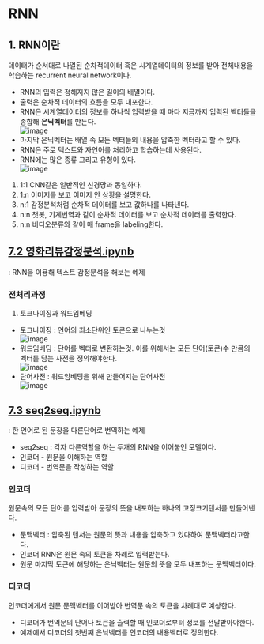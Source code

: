# RNN
## 1. RNN이란
데이터가 순서대로 나열된 순차적데이터 혹은 시계열데이터의 정보를 받아 전체내용을 학습하는 recurrent neural network이다.
- RNN의 입력은 정해지지 않은 길이의 배열이다.
- 출력은 순차적 데이터의 흐름을 모두 내포한다. 
- RNN은 시계열데이터의 정보를 하나씩 입력받을 때 마다 지금까지 입력된 벡터들을 종합해 **은닉벡터**를 만든다.\
![image](https://user-images.githubusercontent.com/70633080/105817193-9f0eaf80-5ff8-11eb-9f24-3f2989912041.png)
- 마지막 은닉벡터는 배열 속 모든 벡터들의 내용을 압축한 벡터라고 할 수 있다.
- RNN은 주로 텍스트와 자연어를 처리하고 학습하는데 사용된다.
- RNN에는 많은 종류 그리고 유형이 있다.\
![image](https://user-images.githubusercontent.com/70633080/105817405-e72dd200-5ff8-11eb-8fe5-cf72f33f4969.png)
1. 1:1 CNN같은 일반적인 신경망과 동일하다.
2. 1:n 이미지를 보고 이미지 안 상황을 설명한다.
3. n:1 감정분석처럼 순차적 데이터를 보고 값하나를 나타낸다.
4. n:n 챗봇, 기계번역과 같이 순차적 데이터를 보고 순차적 데이터를 출력한다.
5. n:n 비디오분류와 같이 매 frame을 labeling한다.
## [7.2 영화리뷰감정분석.ipynb](https://github.com/sugyeong-yu/Pytorch/blob/main/CH7.%20RNN/7.2%20%EC%98%81%ED%99%94%EB%A6%AC%EB%B7%B0%EA%B0%90%EC%A0%95%EB%B6%84%EC%84%9D.ipynb)
: RNN을 이용해 텍스트 감정분석을 해보는 예제
### 전처리과정
1. 토크나이징과 워드임베딩
- 토크나이징 : 언어의 최소단위인 토큰으로 나누는것 \
![image](https://user-images.githubusercontent.com/70633080/105818736-9e771880-5ffa-11eb-9bc4-044ea775e855.png)
- 워드임베딩 : 단어를 벡터로 변환하는것. 이를 위해서는 모든 단어(토큰)수 만큼의 벡터를 담는 사전을 정의해야한다.\
![image](https://user-images.githubusercontent.com/70633080/105818950-da11e280-5ffa-11eb-9036-0ecb328cc421.png)
- 단어사전 : 워드임베딩을 위해 만들어지는 단어사전\
![image](https://user-images.githubusercontent.com/70633080/105818448-4c35f780-5ffa-11eb-95e1-f082efc683d5.png)
## [7.3 seq2seq.ipynb](https://github.com/sugyeong-yu/Pytorch/blob/main/CH7.%20RNN/7.3%20seq2seq.ipynb)
: 한 언어로 된 문장을 다른단어로 번역하는 예제
- seq2seq : 각자 다른역할을 하는 두개의 RNN을 이어붙인 모델이다.
- 인코더 - 원문을 이해하는 역할
- 디코더 - 번역문을 작성하는 역할
### 인코더
원문속의 모든 단어를 입력받아 문장의 뜻을 내포하는 하나의 고정크기텐서를 만들어낸다.
- 문맥벡터 : 압축된 텐서는 원문의 뜻과 내용을 압축하고 있다하여 문맥벡터라고한다.
- 인코더 RNN은 원문 속의 토큰을 차례로 입력받는다.
- 원문 마지막 토큰에 해당하는 은닉벡터는 원문의 뜻을 모두 내포하는 문맥벡터이다.
### 디코더
인코더에게서 원문 문맥벡터를 이어받아 번역문 속의 토큰을 차례대로 예상한다.
- 디코더가 번역문의 단어나 토큰을 출력할 때 인코더로부터 정보를 전달받아야한다.
- 예제에서 디코더의 첫번째 은닉벡터를 인코더의 내용벡터로 정의한다.
